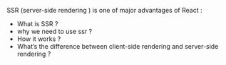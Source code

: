 
SSR (server-side rendering ) is one of major advantages of React :
* What is SSR ?
* why we need to use ssr ?
* How it works ?
* What’s the difference between client-side rendering and server-side rendering ?
